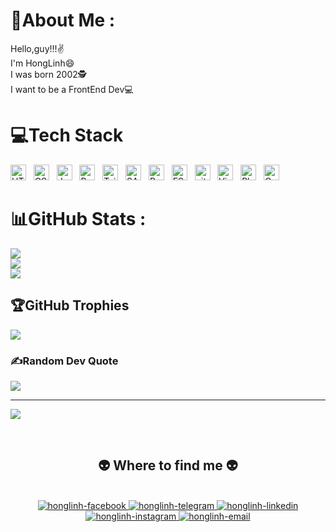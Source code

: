 # 💫About Me :

Hello,guy!!!✌️ <br>
I'm HongLinh😄 <br>
I was born 2002🕵️ <br>
I want to be a FrontEnd Dev💻

# 💻Tech Stack

<!-- https://simpleicons.org/ -->

<span><img src="https://img.shields.io/badge/HTML5-E34F26?style=for-the-badge&logo=html5&logoColor=white" title="HTML5" height="25" /></span>
&nbsp;
<span><img src="https://img.shields.io/badge/CSS3-1572B6?style=for-the-badge&logo=css3&logoColor=white" alt="CSS3 logo" title="CSS3" height="25" /></span>
&nbsp;
<span><img src="https://img.shields.io/badge/JavaScript-F7DF1E?style=for-the-badge&logo=javascript&logoColor=black" alt="JavaScript logo" title="JavaScript" height="25" /></span>
&nbsp;
<span><img src="https://img.shields.io/badge/React-20232A?style=for-the-badge&logo=react&logoColor=61DAFBB" alt="ReactJS logo" title="ReactJS" height="25" /></span>
&nbsp;
<span><img src="https://img.shields.io/badge/Tailwind_CSS-38B2AC?style=for-the-badge&logo=tailwind-css&logoColor=white" title="TailwindCSS" height="25" /></span>
&nbsp;
<span><img src="https://img.shields.io/badge/Sass-282C34?logo=sass&logoColor=CC6699" alt="SASS logo" title="SASS" height="25" /></span>
&nbsp;
<span><img src="https://img.shields.io/badge/Bootstrap-563D7C?style=for-the-badge&logo=bootstrap&logoColor=white" title="Bootstrap" height="25" /></span>
&nbsp;
<span><img src="https://img.shields.io/badge/eslint-3A33D1?style=for-the-badge&logo=eslint&logoColor=white" title="ESLint" height="25" /></span>
&nbsp;
<span><img src="https://img.shields.io/badge/GIT-E44C30?style=for-the-badge&logo=git&logoColor=white" alt="git logo" title="git" height="25" /></span>
&nbsp;
<span><img src="https://img.shields.io/badge/Visual_Studio_Code-0078D4?style=for-the-badge&logo=visual%20studio%20code&logoColor=white" alt="Visual Studio Code logo" title="Visual Studio Code" height="25" /></span>
&nbsp;
<span><img src="https://img.shields.io/badge/Adobe%20Photoshop-31A8FF?style=for-the-badge&logo=Adobe%20Photoshop&logoColor=black" alt="Photoshop logo" title="Adpbe Photoshop" height="25" /></span>
&nbsp;
<span><img src="https://img.shields.io/badge/Canva-%2300C4CC.svg?&style=for-the-badge&logo=Canva&logoColor=white" alt="Canva logo" title="Canva" height="25" /></span>
&nbsp;

# 📊GitHub Stats :

![](https://github-readme-stats.vercel.app/api?username=honglinh281&theme=synthwave&hide_border=false&include_all_commits=true&count_private=false)<br/>
![](https://github-readme-streak-stats.herokuapp.com/?user=honglinh281&theme=synthwave&hide_border=false)<br/>
![](https://github-readme-stats.vercel.app/api/top-langs/?username=honglinh281&theme=synthwave&hide_border=false&include_all_commits=true&count_private=false&layout=compact)

## 🏆GitHub Trophies

![](https://github-trophies.vercel.app/?username=honglinh281&theme=darkhub&no-frame=false&no-bg=false&margin-w=4)

### ✍️Random Dev Quote

![](https://quotes-github-readme.vercel.app/api?type=horizontal&theme=tokyonight)

---

[![](https://visitcount.itsvg.in/api?id=honglinh281&icon=2&color=0)](https://visitcount.itsvg.in)

<br>

<h2 align="center">👽 Where to find me 👽</h2>
<br>
<!-- https://icons8.com -->
<div align="center">
  <a href="https://www.facebook.com/nemo909tt" target="blank">
    <img src="https://img.icons8.com/bubbles/100/000000/facebook-new.png" alt="honglinh-facebook" />
  </a>
  <a href="https://t.me/Sm1key28" target="blank">
    <img src="https://img.icons8.com/bubbles/100/000000/youtube-squared.png" alt="honglinh-telegram" />
  </a>
  <a href="https://www.linkedin.com/in/vu-hong-linh-606ba9224/" target="blank">
    <img src="https://img.icons8.com/bubbles/100/000000/linkedin.png" alt="honglinh-linkedin" />
  </a>
  <a href="https://www.instagram.com/hoonglinhne/?hl=en" target="blank">
    <img src="https://img.icons8.com/bubbles/100/000000/instagram.png" alt="honglinh-instagram" />
  </a>
  <a href="mailto:vhonglinh28@gmail.com" target="top">
    <img src="https://img.icons8.com/bubbles/100/000000/apple-mail.png" alt="honglinh-email" />
  </a>
</div>
